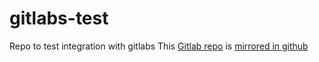 # gitlabs-test
Repo to test integration with gitlabs
This [Gitlab repo](https://gitlab.com/Sebastian-RG/gitlabs-test) is [mirrored in github](https://github.com/Sebastian-RG/gitlabs-test)